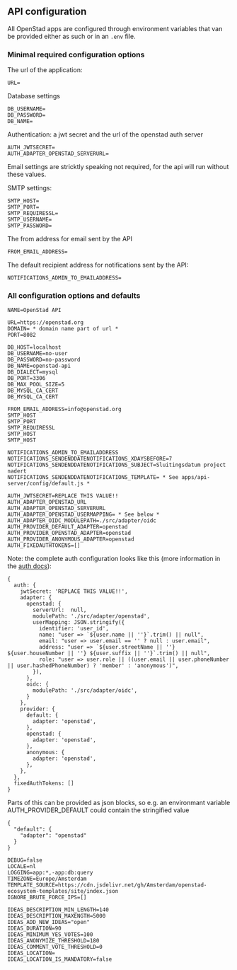 ## API configuration

All OpenStad apps are configured through environment variables that van be provided either as such or in an `.env` file.

### Minimal required configuration options

The url of the application:
```
URL=
```

Database settings
```
DB_USERNAME=
DB_PASSWORD=
DB_NAME=
```

Authentication: a jwt secret and the url of the openstad auth server
```
AUTH_JWTSECRET=
AUTH_ADAPTER_OPENSTAD_SERVERURL=
```

Email settings are stricktly speaking not required, for the api will run without these values.

SMTP settings:
```
SMTP_HOST=
SMTP_PORT=
SMTP_REQUIRESSL=
SMTP_USERNAME=
SMTP_PASSWORD=
```

The from address for email sent by the API
```
FROM_EMAIL_ADDRESS=
```

The default recipient address for notifications sent by the API:
```
NOTIFICATIONS_ADMIN_TO_EMAILADDRESS=
```




### All configuration options and defaults

```
NAME=OpenStad API
```

```
URL=https://openstad.org
DOMAIN= * domain name part of url *
PORT=8082
```

```
DB_HOST=localhost
DB_USERNAME=no-user
DB_PASSWORD=no-password
DB_NAME=openstad-api
DB_DIALECT=mysql
DB_PORT=3306
DB_MAX_POOL_SIZE=5
DB_MYSQL_CA_CERT
DB_MYSQL_CA_CERT
```

```
FROM_EMAIL_ADDRESS=info@openstad.org
SMTP_HOST
SMTP_PORT
SMTP_REQUIRESSL
SMTP_HOST
SMTP_HOST
```

```
NOTIFICATIONS_ADMIN_TO_EMAILADDRESS
NOTIFICATIONS_SENDENDDATENOTIFICATIONS_XDAYSBEFORE=7
NOTIFICATIONS_SENDENDDATENOTIFICATIONS_SUBJECT=Sluitingsdatum project nadert
NOTIFICATIONS_SENDENDDATENOTIFICATIONS_TEMPLATE= * See apps/api-server/config/default.js *
```

```
AUTH_JWTSECRET=REPLACE THIS VALUE!!
AUTH_ADAPTER_OPENSTAD_URL
AUTH_ADAPTER_OPENSTAD_SERVERURL
AUTH_ADAPTER_OPENSTAD_USERMAPPING= * See below *
AUTH_ADAPTER_OIDC_MODULEPATH=./src/adapter/oidc
AUTH_PROVIDER_DEFAULT_ADAPTER=openstad
AUTH_PROVIDER_OPENSTAD_ADAPTER=openstad
AUTH_PROVIDER_ANONYMOUS_ADAPTER=openstad
AUTH_FIXEDAUTHTOKENS=[]
```

Note: the complete auth configuration looks like this (more information in the [auth docs](./auth.md)):


```
{
  auth: {
    jwtSecret: 'REPLACE THIS VALUE!!',
    adapter: {
      openstad: {
        serverUrl:  null,
        modulePath: './src/adapter/openstad',
        userMapping: JSON.stringify({
          identifier: 'user_id',
          name: "user => `${user.name || ''}`.trim() || null",
          email: "user => user.email == '' ? null : user.email",
          address: "user => `${user.streetName || ''} ${user.houseNumber || ''} ${user.suffix || ''}`.trim() || null",
          role: "user => user.role || ((user.email || user.phoneNumber || user.hashedPhoneNumber) ? 'member' : 'anonymous')",
        }),
      },
      oidc: {
        modulePath: './src/adapter/oidc',
      }
    },
    provider: {
      default: {
        adapter: 'openstad',
      },
      openstad: {
        adapter: 'openstad',
      },
      anonymous: {
        adapter: 'openstad',
      },
    },
  },
  fixedAuthTokens: []
}
```

Parts of this can be provided as json blocks, so e.g. an environmant variable AUTH_PROVIDER_DEFAULT could contain the stringified value
``` 
{
  "default": {
    "adapter": "openstad"
  }
}
```

```
DEBUG=false
LOCALE=nl
LOGGING=app:*,-app:db:query
TIMEZONE=Europe/Amsterdam
TEMPLATE_SOURCE=https://cdn.jsdelivr.net/gh/Amsterdam/openstad-ecosystem-templates/site/index.json
IGNORE_BRUTE_FORCE_IPS=[]
```

```
IDEAS_DESCRIPTION_MIN_LENGTH=140
IDEAS_DESCRIPTION_MAXENGTH=5000
IDEAS_ADD_NEW_IDEAS="open"
IDEAS_DURATION=90
IDEAS_MINIMUM_YES_VOTES=100
IDEAS_ANONYMIZE_THRESHOLD=180
IDEAS_COMMENT_VOTE_THRESHOLD=0
IDEAS_LOCATION=
IDEAS_LOCATION_IS_MANDATORY=false
```
